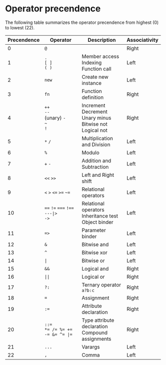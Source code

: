 # Operator precendence

The following table summarizes the operator precendence from highest (0) to lowest (22).

| Precendence | Operator | Description | Associativity |
| ----- | ----- | ----- | ----- |
| 0 | `@` | | Right |
| 1 | `.`<br>`[ ]`<br>`( )` | Member access<br>Indexing<br>Function call | Left |
| 2 | `new` | Create new instance | Left |
| 3 | `fn` | Function definition | Right |
| 4 | `++`<br>`--`<br>(unary) `-`<br>`~`<br>`!` | Increment<br>Decrement<br>Unary minus<br>Bitwise not<br>Logical not | Right |
| 5 | `*` `/` | Multiplication and Division | Left |
| 6 | `%` | Modulo | Left |
| 7 | `+` `-` | Addition and Subtraction | Left |
| 8 | `<<` `>>` | Left and Right shift | Left |
| 9 | `<` `>` `<=` `>=` `~=` | Relational operators | Left |
| 10 | `==` `!=` `===` `!==` <br> <code>---&#124;></code> <br> `->` | Relational operators<br>Inheritance test<br>Object binder | Left |
| 11 | `=>` | Parameter binder | Left |
| 12 | `&` | Bitwise and | Left |
| 13 | `^` | Bitwise xor | Left |
| 14 | <code>&#124;</code> | Bitwise or | Left |
| 15 | `&&` | Logical and | Right |
| 16 | <code>&#124;&#124;</code> | Logical or | Right |
| 17 | `?:` | Ternary operator `a?b:c` | Right |
| 18 | `=` | Assignment | Right |
| 19 | `:=` | Attribute declaration | Right |
| 20 | `::=`<br><code>*= /= %= += -= &= ^= &#124;=</code> | Type attribute declaration<br>Compound assignments | Right |
| 21 | `...` | Varargs | Left |
| 22 | `,` | Comma | Left |
